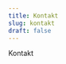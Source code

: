 ```yaml
---
title: Kontakt
slug: kontakt
draft: false
---
```


<!-- [Startseite](/) -->

Kontakt

<!-- [Disclaimer](/disclaimer)
[404](/blub) -->
